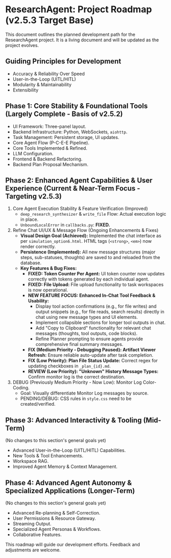 # ResearchAgent: Project Roadmap (v2.5.3 Target Base)

This document outlines the planned development path for the ResearchAgent project. It is a living document and will be updated as the project evolves.

## Guiding Principles for Development

-   Accuracy & Reliability Over Speed
-   User-in-the-Loop (UITL/HITL)
-   Modularity & Maintainability
-   Extensibility

## Phase 1: Core Stability & Foundational Tools (Largely Complete - Basis of v2.5.2)

-   UI Framework: Three-panel layout.
-   Backend Infrastructure: Python, WebSockets, `aiohttp`.
-   Task Management: Persistent storage, UI updates.
-   Core Agent Flow (P-C-E-E Pipeline).
-   Core Tools Implemented & Refined.
-   LLM Configuration.
-   Frontend & Backend Refactoring.
-   Backend Plan Proposal Mechanism.

## Phase 2: Enhanced Agent Capabilities & User Experience (Current & Near-Term Focus - Targeting v2.5.3)

1.  Core Agent Execution Stability & Feature Verification (Improved)
    -   `deep_research_synthesizer` & `write_file` Flow: Actual execution logic in place.
    -   `UnboundLocalError` in `callbacks.py`: **FIXED.**
2.  Refine Chat UI/UX & Message Flow (Ongoing Enhancements & Fixes)
    -   **Visual Design Goal (Achieved):** Implemented the chat interface as per `simulation_option6.html`. HTML tags (`<strong>`, `<em>`) now render correctly.
    -   **Persistence (Implemented):** All new message structures (major steps, sub-statuses, thoughts) are saved to and reloaded from the database.
    -   **Key Features & Bug Fixes:**
        -   **FIXED: Token Counter Per Agent:** UI token counter now updates correctly with tokens generated by each individual agent.
        -   **FIXED: File Upload:** File upload functionality to task workspaces is now operational.
        -   **NEW FEATURE FOCUS: Enhanced In-Chat Tool Feedback & Usability:**
            -   Display tool action confirmations (e.g., for file writes) and output snippets (e.g., for file reads, search results) directly in chat using new message types and UI elements.
            -   Implement collapsible sections for longer tool outputs in chat.
            -   Add "Copy to Clipboard" functionality for relevant chat messages (thoughts, tool outputs, code blocks).
            -   Refine Planner prompting to ensure agents provide comprehensive final summary messages.
        -   **FIX (Medium Priority - Debugging Paused): Artifact Viewer Refresh:** Ensure reliable auto-update after task completion.
        -   **FIX (Low Priority): Plan File Status Update:** Correct regex for updating checkboxes in `_plan_{id}.md`.
        -   **REVIEW (Low Priority): "Unknown" History Message Types:** Confirm monitor log is the correct destination.
3.  DEBUG (Previously Medium Priority - Now Low): Monitor Log Color-Coding.
    -   Goal: Visually differentiate Monitor Log messages by source.
    -   PENDING/DEBUG: CSS rules in `style.css` need to be created/verified.

## Phase 3: Advanced Interactivity & Tooling (Mid-Term)

(No changes to this section's general goals yet)

-   Advanced User-in-the-Loop (UITL/HITL) Capabilities.
-   New Tools & Tool Enhancements.
-   Workspace RAG.
-   Improved Agent Memory & Context Management.

## Phase 4: Advanced Agent Autonomy & Specialized Applications (Longer-Term)

(No changes to this section's general goals yet)

-   Advanced Re-planning & Self-Correction.
-   User Permissions & Resource Gateway.
-   Streaming Output.
-   Specialized Agent Personas & Workflows.
-   Collaborative Features.

This roadmap will guide our development efforts. Feedback and adjustments are welcome.
